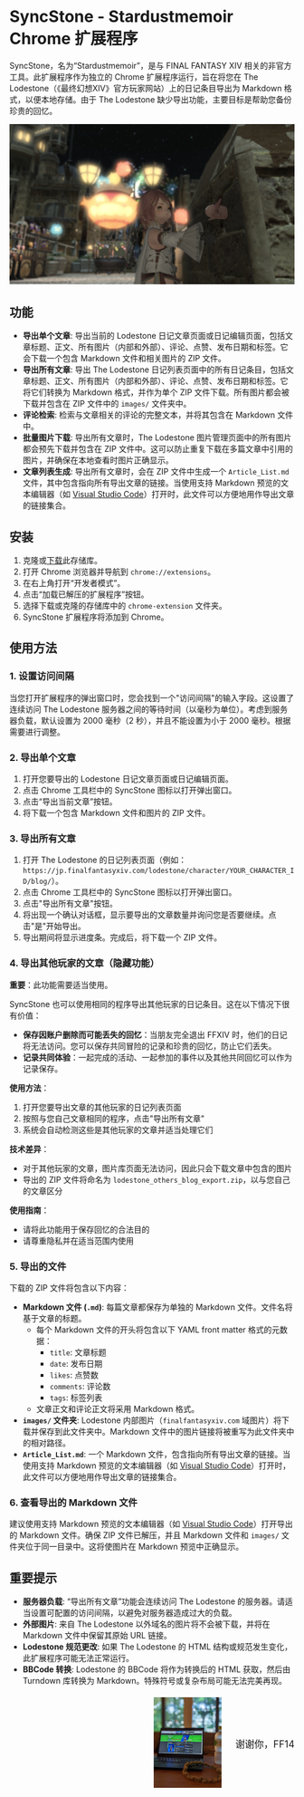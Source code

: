 # SyncStone - Stardustmemoir Chrome 扩展程序

SyncStone，名为“Stardustmemoir”，是与 FINAL FANTASY XIV 相关的非官方工具。此扩展程序作为独立的 Chrome 扩展程序运行，旨在将您在 The Lodestone（《最终幻想XIV》官方玩家网站）上的日记条目导出为 Markdown 格式，以便本地存储。由于 The Lodestone 缺少导出功能，主要目标是帮助您备份珍贵的回忆。

<p align="center">
  <img src="28445b1c091759ab82531cc3a64b5ca7ced45c89.jpg" alt="kako-jun">
</p>

## 功能

*   **导出单个文章**: 导出当前的 Lodestone 日记文章页面或日记编辑页面，包括文章标题、正文、所有图片（内部和外部）、评论、点赞、发布日期和标签。它会下载一个包含 Markdown 文件和相关图片的 ZIP 文件。
*   **导出所有文章**: 导出 The Lodestone 日记列表页面中的所有日记条目，包括文章标题、正文、所有图片（内部和外部）、评论、点赞、发布日期和标签。它将它们转换为 Markdown 格式，并作为单个 ZIP 文件下载。所有图片都会被下载并包含在 ZIP 文件中的 `images/` 文件夹中。
*   **评论检索**: 检索与文章相关的评论的完整文本，并将其包含在 Markdown 文件中。
*   **批量图片下载**: 导出所有文章时，The Lodestone 图片管理页面中的所有图片都会预先下载并包含在 ZIP 文件中。这可以防止重复下载在多篇文章中引用的图片，并确保在本地查看时图片正确显示。
*   **文章列表生成**: 导出所有文章时，会在 ZIP 文件中生成一个 `Article_List.md` 文件，其中包含指向所有导出文章的链接。当使用支持 Markdown 预览的文本编辑器（如 [Visual Studio Code](https://code.visualstudio.com/)）打开时，此文件可以方便地用作导出文章的链接集合。

## 安装

1.  克隆或[下载](https://github.com/kako-jun/sync-stone/archive/refs/heads/main.zip)此存储库。
2.  打开 Chrome 浏览器并导航到 `chrome://extensions`。
3.  在右上角打开“开发者模式”。
4.  点击“加载已解压的扩展程序”按钮。
5.  选择下载或克隆的存储库中的 `chrome-extension` 文件夹。
6.  SyncStone 扩展程序将添加到 Chrome。

## 使用方法

### 1. 设置访问间隔

当您打开扩展程序的弹出窗口时，您会找到一个"访问间隔"的输入字段。这设置了连续访问 The Lodestone 服务器之间的等待时间（以毫秒为单位）。考虑到服务器负载，默认设置为 2000 毫秒（2 秒），并且不能设置为小于 2000 毫秒。根据需要进行调整。

### 2. 导出单个文章

1.  打开您要导出的 Lodestone 日记文章页面或日记编辑页面。
2.  点击 Chrome 工具栏中的 SyncStone 图标以打开弹出窗口。
3.  点击“导出当前文章”按钮。
4.  将下载一个包含 Markdown 文件和图片的 ZIP 文件。

### 3. 导出所有文章

1.  打开 The Lodestone 的日记列表页面（例如：`https://jp.finalfantasyxiv.com/lodestone/character/YOUR_CHARACTER_ID/blog/`）。
2.  点击 Chrome 工具栏中的 SyncStone 图标以打开弹出窗口。
3.  点击"导出所有文章"按钮。
4.  将出现一个确认对话框，显示要导出的文章数量并询问您是否要继续。点击"是"开始导出。
5.  导出期间将显示进度条。完成后，将下载一个 ZIP 文件。

### 4. 导出其他玩家的文章（隐藏功能）

**重要**：此功能需要适当使用。

SyncStone 也可以使用相同的程序导出其他玩家的日记条目。这在以下情况下很有价值：

- **保存因账户删除而可能丢失的回忆**：当朋友完全退出 FFXIV 时，他们的日记将无法访问。您可以保存共同冒险的记录和珍贵的回忆，防止它们丢失。
- **记录共同体验**：一起完成的活动、一起参加的事件以及其他共同回忆可以作为记录保存。

**使用方法**：
1. 打开您要导出文章的其他玩家的日记列表页面
2. 按照与您自己文章相同的程序，点击"导出所有文章"
3. 系统会自动检测这些是其他玩家的文章并适当处理它们

**技术差异**：
- 对于其他玩家的文章，图片库页面无法访问，因此只会下载文章中包含的图片
- 导出的 ZIP 文件将命名为 `lodestone_others_blog_export.zip`，以与您自己的文章区分

**使用指南**：
- 请将此功能用于保存回忆的合法目的
- 请尊重隐私并在适当范围内使用

### 5. 导出的文件

下载的 ZIP 文件将包含以下内容：

*   **Markdown 文件 (`.md`)**: 每篇文章都保存为单独的 Markdown 文件。文件名将基于文章的标题。
    *   每个 Markdown 文件的开头将包含以下 YAML front matter 格式的元数据：
        *   `title`: 文章标题
        *   `date`: 发布日期
        *   `likes`: 点赞数
        *   `comments`: 评论数
        *   `tags`: 标签列表
    *   文章正文和评论正文将采用 Markdown 格式。
*   **`images/` 文件夹**: Lodestone 内部图片（`finalfantasyxiv.com` 域图片）将下载并保存到此文件夹中。Markdown 文件中的图片链接将被重写为此文件夹中的相对路径。
*   **`Article_List.md`**: 一个 Markdown 文件，包含指向所有导出文章的链接。当使用支持 Markdown 预览的文本编辑器（如 [Visual Studio Code](https://code.visualstudio.com/)）打开时，此文件可以方便地用作导出文章的链接集合。

### 6. 查看导出的 Markdown 文件

建议使用支持 Markdown 预览的文本编辑器（如 [Visual Studio Code](https://code.visualstudio.com/)）打开导出的 Markdown 文件。确保 ZIP 文件已解压，并且 Markdown 文件和 `images/` 文件夹位于同一目录中。这将使图片在 Markdown 预览中正确显示。

## 重要提示

*   **服务器负载**: “导出所有文章”功能会连续访问 The Lodestone 的服务器。请适当设置可配置的访问间隔，以避免对服务器造成过大的负载。
*   **外部图片**: 来自 The Lodestone 以外域名的图片将不会被下载，并将在 Markdown 文件中保留其原始 URL 链接。
*   **Lodestone 规范更改**: 如果 The Lodestone 的 HTML 结构或规范发生变化，此扩展程序可能无法正常运行。
*   **BBCode 转换**: Lodestone 的 BBCode 将作为转换后的 HTML 获取，然后由 Turndown 库转换为 Markdown。特殊符号或复杂布局可能无法完美再现。

<div style="text-align: right; margin-top: 20px;">
  <div style="display: inline-block; vertical-align: middle; margin-right: 20px;">
    <img src="e6486e2b222ab797036f2c3b5bc9d4d850d052d9.jpg" alt="Thank you FFXIV" width="120">
  </div>
  <div style="display: inline-block; vertical-align: middle;">
    <p style="margin:0; padding:0; font-size:1.2em;">谢谢你，FF14</p>
  </div>
</div>